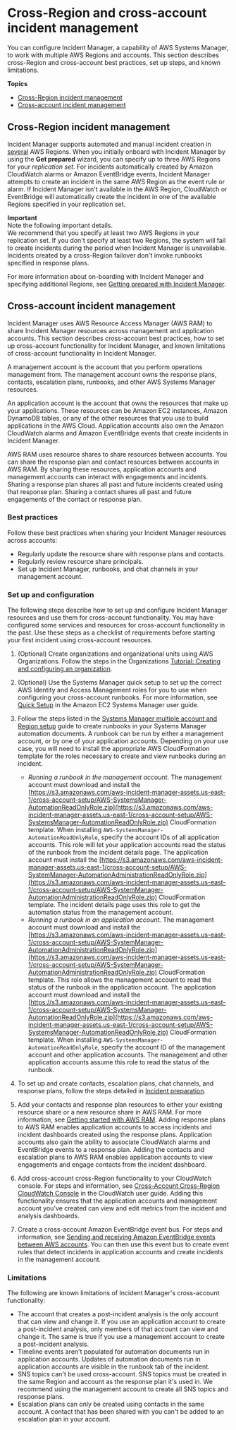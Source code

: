 # Cross\-Region and cross\-account incident management<a name="incident-manager-cross-account-cross-region"></a>

You can configure Incident Manager, a capability of AWS Systems Manager, to work with multiple AWS Regions and accounts\. This section describes cross\-Region and cross\-account best practices, set up steps, and known limitations\. 

**Topics**
+ [Cross\-Region incident management](#incident-manager-cross-region)
+ [Cross\-account incident management](#incident-manager-cross-account)

## Cross\-Region incident management<a name="incident-manager-cross-region"></a>

Incident Manager supports automated and manual incident creation in [several](https://docs.aws.amazon.com/general/latest/gr/incident-manager.html) AWS Regions\. When you initially onboard with Incident Manager by using the **Get prepared** wizard, you can specify up to three AWS Regions for your *replication set*\. For incidents automatically created by Amazon CloudWatch alarms or Amazon EventBridge events, Incident Manager attempts to create an incident in the same AWS Region as the event rule or alarm\. If Incident Manager isn't available in the AWS Region, CloudWatch or EventBridge will automatically create the incident in one of the available Regions specified in your replication set\. 

**Important**  
Note the following important details\.  
We recommend that you specify at least two AWS Regions in your replication set\. If you don't specify at least two Regions, the system will fail to create incidents during the period when Incident Manager is unavailable\.
Incidents created by a cross\-Region failover don't invoke runbooks specified in response plans\.

For more information about on\-boarding with Incident Manager and specifying additional Regions, see [Getting prepared with Incident Manager](getting-started.md)\.

## Cross\-account incident management<a name="incident-manager-cross-account"></a>

Incident Manager uses AWS Resource Access Manager \(AWS RAM\) to share Incident Manager resources across management and application accounts\. This section describes cross\-account best practices, how to set up cross\-account functionality for Incident Manager, and known limitations of cross\-account functionality in Incident Manager\.

A management account is the account that you perform operations management from\. The management account owns the response plans, contacts, escalation plans, runbooks, and other AWS Systems Manager resources\. 

An application account is the account that owns the resources that make up your applications\. These resources can be Amazon EC2 instances, Amazon DynamoDB tables, or any of the other resources that you use to build applications in the AWS Cloud\. Application accounts also own the Amazon CloudWatch alarms and Amazon EventBridge events that create incidents in Incident Manager\.

AWS RAM uses resource shares to share resources between accounts\. You can share the response plan and contact resources between accounts in AWS RAM\. By sharing these resources, application accounts and management accounts can interact with engagements and incidents\. Sharing a response plan shares all past and future incidents created using that response plan\. Sharing a contact shares all past and future engagements of the contact or response plan\.

### Best practices<a name="cross-account-cross-region-best-practices"></a>

Follow these best practices when sharing your Incident Manager resources across accounts:
+ Regularly update the resource share with response plans and contacts\.
+ Regularly review resource share principals\. 
+ Set up Incident Manager, runbooks, and chat channels in your management account\.

### Set up and configuration<a name="cross-account-cross-region-setup"></a>

The following steps describe how to set up and configure Incident Manager resources and use them for cross\-account functionality\. You may have configured some services and resources for cross\-account functionality in the past\. Use these steps as a checklist of requirements before starting your first incident using cross\-account resources\.

1. \(Optional\) Create organizations and organizational units using AWS Organizations\. Follow the steps in the Organizations [Tutorial: Creating and configuring an organization](https://docs.aws.amazon.com/organizations/latest/userguide/orgs_tutorials_basic.html)\.

1. \(Optional\) Use the Systems Manager quick setup to set up the correct AWS Identity and Access Management roles for you to use when configuring your cross\-account runbooks\. For more information, see [Quick Setup](https://docs.aws.amazon.com/systems-manager/latest/userguide/systems-manager-quick-setup.html) in the Amazon EC2 Systems Manager user guide\.

1. Follow the steps listed in the [Systems Manager multiple account and Region setup](https://docs.aws.amazon.com/systems-manager/latest/userguide/systems-manager-automation-multiple-accounts-and-regions.html) guide to create runbooks in your Systems Manager automation documents\. A runbook can be run by either a management account, or by one of your application accounts\. Depending on your use case, you will need to install the appropriate AWS CloudFormation template for the roles necessary to create and view runbooks during an incident\.
   + *Running a runbook in the management account\.* The management account must download and install the [https://s3.amazonaws.com/aws-incident-manager-assets.us-east-1/cross-account-setup/AWS-SystemsManager-AutomationReadOnlyRole.zip](https://s3.amazonaws.com/aws-incident-manager-assets.us-east-1/cross-account-setup/AWS-SystemsManager-AutomationReadOnlyRole.zip) CloudFormation template\. When installing `AWS-SystemsManager-AutomationReadOnlyRole`, specify the account IDs of all application accounts\. This role will let your application accounts read the status of the runbook from the incident details page\. The application account must install the [https://s3.amazonaws.com/aws-incident-manager-assets.us-east-1/cross-account-setup/AWS-SystemManager-AutomationAdministrationReadOnlyRole.zip](https://s3.amazonaws.com/aws-incident-manager-assets.us-east-1/cross-account-setup/AWS-SystemManager-AutomationAdministrationReadOnlyRole.zip) CloudFormation template\. The incident details page uses this role to get the automation status from the management account\.
   + *Running a runbook in an application account\.* The management account must download and install the [https://s3.amazonaws.com/aws-incident-manager-assets.us-east-1/cross-account-setup/AWS-SystemManager-AutomationAdministrationReadOnlyRole.zip](https://s3.amazonaws.com/aws-incident-manager-assets.us-east-1/cross-account-setup/AWS-SystemManager-AutomationAdministrationReadOnlyRole.zip) CloudFormation template\. This role allows the management account to read the status of the runbook in the application account\. The application account must download and install the [https://s3.amazonaws.com/aws-incident-manager-assets.us-east-1/cross-account-setup/AWS-SystemsManager-AutomationReadOnlyRole.zip](https://s3.amazonaws.com/aws-incident-manager-assets.us-east-1/cross-account-setup/AWS-SystemsManager-AutomationReadOnlyRole.zip) CloudFormation template\. When installing `AWS-SystemsManager-AutomationReadOnlyRole`, specify the account ID of the management account and other application accounts\. The management and other application accounts assume this role to read the status of the runbook\.

1. To set up and create contacts, escalation plans, chat channels, and response plans, follow the steps detailed in [Incident preparation](incident-response.md)\.

1. Add your contacts and response plan resources to either your existing resource share or a new resource share in AWS RAM\. For more information, see [Getting started with AWS RAM](https://docs.aws.amazon.com/ram/latest/userguide/getting-started.html)\. Adding response plans to AWS RAM enables application accounts to access incidents and incident dashboards created using the response plans\. Application accounts also gain the ability to associate CloudWatch alarms and EventBridge events to a response plan\. Adding the contacts and escalation plans to AWS RAM enables application accounts to view engagements and engage contacts from the incident dashboard\. 

1. Add cross\-account cross\-Region functionality to your CloudWatch console\. For steps and information, see [Cross\-Account Cross\-Region CloudWatch Console](https://docs.aws.amazon.com/AmazonCloudWatch/latest/monitoring/Cross-Account-Cross-Region.html) in the CloudWatch user guide\. Adding this functionality ensures that the application accounts and management account you've created can view and edit metrics from the incident and analysis dashboards\.

1. Create a cross\-account Amazon EventBridge event bus\. For steps and information, see [Sending and receiving Amazon EventBridge events between AWS accounts](https://docs.aws.amazon.com/eventbridge/latest/userguide/eb-cross-account.html)\. You can then use this event bus to create event rules that detect incidents in application accounts and create incidents in the management account\.

### Limitations<a name="cross-account-cross-region-limitations"></a>

The following are known limitations of Incident Manager's cross\-account functionality:
+ The account that creates a post\-incident analysis is the only account that can view and change it\. If you use an application account to create a post\-incident analysis, only members of that account can view and change it\. The same is true if you use a management account to create a post\-incident analysis\.
+ Timeline events aren't populated for automation documents run in application accounts\. Updates of automation documents run in application accounts are visible in the runbook tab of the incident\.
+ SNS topics can't be used cross\-account\. SNS topics must be created in the same Region and account as the response plan it's used in\. We recommend using the management account to create all SNS topics and response plans\. 
+ Escalation plans can only be created using contacts in the same account\. A contact that has been shared with you can't be added to an escalation plan in your account\.